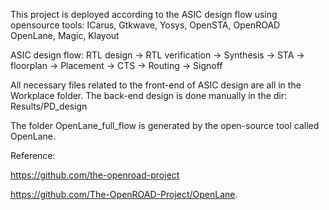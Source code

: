 This project is deployed according to the ASIC design flow using opensource tools:
ICarus, Gtkwave, Yosys, OpenSTA, OpenROAD OpenLane, Magic, Klayout

ASIC design flow:
RTL design -> RTL verification -> Synthesis -> STA -> floorplan -> Placement -> CTS -> Routing -> Signoff

All necessary files related to the front-end of ASIC design are all in the Workplace folder.
The back-end design is done manually in the dir: Results/PD_design

The folder OpenLane_full_flow is generated by the open-source tool called OpenLane.


Reference:

https://github.com/the-openroad-project

https://github.com/The-OpenROAD-Project/OpenLane.

